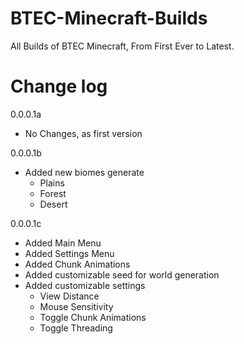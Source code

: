 # BTEC-Minecraft-Builds
All Builds of BTEC Minecraft, From First Ever to Latest.

# Change log

0.0.0.1a
- No Changes, as first version

0.0.0.1b
- Added new biomes generate
  - Plains
  - Forest
  - Desert
  
0.0.0.1c
- Added Main Menu
- Added Settings Menu
- Added Chunk Animations
- Added customizable seed for world generation
- Added customizable settings
  - View Distance 
  - Mouse Sensitivity
  - Toggle Chunk Animations
  - Toggle Threading
